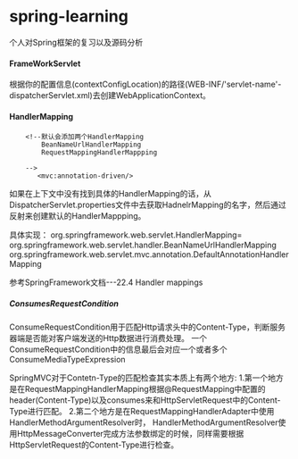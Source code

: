 # spring-learning
个人对Spring框架的复习以及源码分析


#### FrameWorkServlet
根据你的配置信息(contextConfigLocation)的路径(WEB-INF/'servlet-name'-dispatcherServlet.xml)去创建WebApplicationContext。


#### HandlerMapping
```
    <!--默认会添加两个HandlerMapping
        BeanNameUrlHandlerMapping
        RequestMappingHandlerMappping
        
    -->
       <mvc:annotation-driven/>
```
如果在上下文中没有找到具体的HandlerMapping的话，从DispatcherServlet.properties文件中去获取HadnelrMapping的名字，然后通过反射来创建默认的HandlerMappping。

具体实现：
org.springframework.web.servlet.HandlerMapping=
org.springframework.web.servlet.handler.BeanNameUrlHandlerMapping
org.springframework.web.servlet.mvc.annotation.DefaultAnnotationHandlerMapping

参考SpringFramework文档---22.4 Handler mappings


##### ConsumesRequestCondition
ConsumeRequestCondition用于匹配Http请求头中的Content-Type，判断服务器端是否能对客户端发送的Http数据进行消费处理。
一个ConsumeRequestCondition中的信息最后会对应一个或者多个ConsumeMediaTypeExpression

SpringMVC对于Contetn-Type的匹配检查其实本质上有两个地方:
1.第一个地方是在RequestMappingHandlerMapping根据@RequestMapping中配置的header(Content-Type)以及consumes来和HttpServletRequest中的Content-Type进行匹配。
2.第二个地方是在RequestMappingHandlerAdapter中使用HandlerMethodArgumentResolver时，
  HandlerMethodArgumentResolver使用HttpMessageConverter完成方法参数绑定的时候，同样需要根据HttpServletRequest的Content-Type进行检查。






